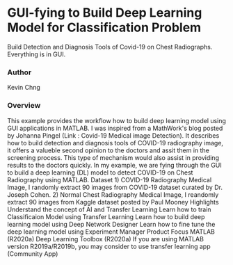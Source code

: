 <h1> GUI-fying to Build Deep Learning Model for Classification Problem</h1>
Build Detection and Diagnosis Tools of Covid-19 on Chest Radiographs. Everything is in GUI.<br>

<h3>Author</h3>
Kevin Chng
<br>
<h3>Overview</h3>
This example provides the workflow how to build deep learning model using GUI applications in MATLAB. I was inspired from a MathWork's blog posted by Johanna Pingel (Link : Covid-19 Medical image Detection). It describes how to build detection and diagnosis tools of COVID-19 radiography image, it offers a valueble second opinion to the doctors and assit them in the screening process. This type of mechanism would also assist in providing results to the doctors quickly. 
In my example, we are fying through the GUI to build a deep learning (DL) model to detect COVID-19 on Chest Radiography using MATLAB.
Dataset
1) COVID-19 Radiography Medical Image, I randomly extract 90 images from COVID-19 dataset curated by Dr. Joseph Cohen.
2) Normal Chest Radiography Medical Image, I reandomly extract 90 images from Kaggle dataset posted by Paul Mooney 
Highlights 
Understand the concept of AI and Transfer Learning
Learn how to train Classificaion Model using Transfer Learning
Learn how to build deep learning model using Deep Network Designer 
Learn how to fine tune the deep learning model using Experiment Manager
Product Focus
MATLAB (R2020a)
Deep Learning Toolbox (R2020a)
If you are using MATLAB version R2019a/R2019b, you may consider to use transfer learning app (Community App)
